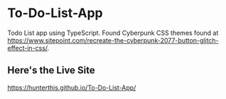 # To-Do-List-App
Todo List app using TypeScript. Found Cyberpunk CSS themes found at https://www.sitepoint.com/recreate-the-cyberpunk-2077-button-glitch-effect-in-css/. 

## Here's the Live Site
https://hunterthis.github.io/To-Do-List-App/

